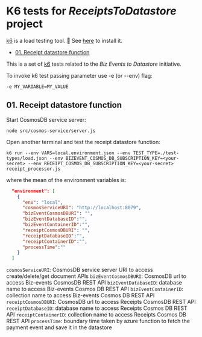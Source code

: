 # K6 tests for _ReceiptsToDatastore_ project

[k6](https://k6.io/) is a load testing tool. 👀 See [here](https://k6.io/docs/get-started/installation/) to install it.

- [01. Receipt datastore function](#01-receipt-datastore-function)

This is a set of [k6](https://k6.io) tests related to the _Biz Events to Datastore_ initiative.

To invoke k6 test passing parameter use -e (or --env) flag:

```
-e MY_VARIABLE=MY_VALUE
```

## 01. Receipt datastore function

Start CosmosDB service server:

```
node src/cosmos-service/server.js
```

Open another terminal and test the receipt datastore function:

```
k6 run --env VARS=local.environment.json --env TEST_TYPE=./test-types/load.json --env BIZEVENT_COSMOS_DB_SUBSCRIPTION_KEY=<your-secret> --env RECEIPT_COSMOS_DB_SUBSCRIPTION_KEY=<your-secret> receipt_processor.js
```

where the mean of the environment variables is:

```json
  "environment": [
    {
      "env": "local",
      "cosmosServiceURI": "http://localhost:8079",
      "bizEventCosmosDBURI": "",
      "bizEventDatabaseID":"",
      "bizEventContainerID":"",
      "receiptCosmosDBURI": "",
      "receiptDatabaseID":"",
      "receiptContainerID":"",
      "processTime":""
    }
  ]
```

`cosmosServiceURI`: CosmosDB service server URI to access create/delete/get document APIs
`bizEventCosmosDBURI`: CosmosDB url to access Biz-events CosmosDB REST API
`bizEventDatabaseID`: database name to access Biz-events Cosmos DB REST API
`bizEventContainerID`: collection name to access Biz-events Cosmos DB REST API
`receiptCosmosDBURI`: CosmosDB url to access Receipts CosmosDB REST API
`receiptDatabaseID`: database name to access Receipts Cosmos DB REST API
`receiptContainerID`: collection name to access Receipts Cosmos DB REST API
`processTime`: boundary time taken by azure function to fetch the payment event and save it in the datastore
